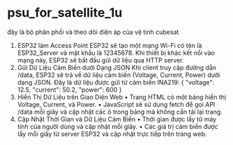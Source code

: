 # psu_for_satellite_1u
đây là bộ phân phối và theo dõi điện áp của vệ tinh cubesat 
1. ESP32 làm Access Point
ESP32 sẽ tạo một mạng Wi-Fi có tên là ESP32_Server và mật khẩu là 12345678. Khi thiết bị khác kết nối vào mạng này, ESP32 sẽ bắt đầu gửi dữ liệu qua HTTP server.
2. Gửi Dữ Liệu Cảm Biến dưới Dạng JSON
Khi client truy cập đường dẫn /data, ESP32 sẽ trả về dữ liệu cảm biến (Voltage, Current, Power) dưới dạng JSON. Đây là dữ liệu được gửi từ cảm biến INA219:
{
  "voltage": 12.5,
  "current": 50.2,
  "power": 600
}
3. Hiển Thị Dữ Liệu trên Giao Diện Web
•	Trang HTML có một bảng hiển thị Voltage, Current, và Power.
•	JavaScript sẽ sử dụng fetch để gọi API /data mỗi giây và cập nhật các ô trong bảng mà không cần tải lại trang.
4. Cập Nhật Thời Gian và Dữ Liệu Cảm Biến
•	Thời gian được lấy từ máy tính của người dùng và cập nhật mỗi giây.
•	Các giá trị cảm biến được lấy mỗi giây từ server ESP32 và cập nhật trực tiếp trên trang web.
